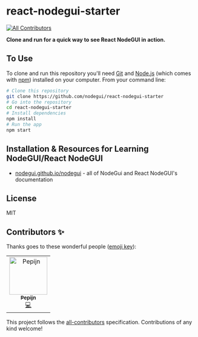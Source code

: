 # react-nodegui-starter
[![All Contributors](https://img.shields.io/badge/all_contributors-1-orange.svg?style=flat-square)](#contributors)

**Clone and run for a quick way to see React NodeGUI in action.**

## To Use

To clone and run this repository you'll need [Git](https://git-scm.com) and [Node.js](https://nodejs.org/en/download/) (which comes with [npm](http://npmjs.com)) installed on your computer. From your command line:

```bash
# Clone this repository
git clone https://github.com/nodegui/react-nodegui-starter
# Go into the repository
cd react-nodegui-starter
# Install dependencies
npm install
# Run the app
npm start
```

## Installation & Resources for Learning NodeGUI/React NodeGUI

- [nodegui.github.io/nodegui](https://nodegui.github.io/nodegui) - all of NodeGui and React NodeGUI's documentation

## License

MIT

## Contributors ✨

Thanks goes to these wonderful people ([emoji key](https://allcontributors.org/docs/en/emoji-key)):

<!-- ALL-CONTRIBUTORS-LIST:START - Do not remove or modify this section -->
<!-- prettier-ignore -->
<table>
  <tr>
    <td align="center"><a href="http://blog.pepf.nl"><img src="https://avatars1.githubusercontent.com/u/1265435?v=4" width="100px;" alt="Pepijn"/><br /><sub><b>Pepijn</b></sub></a><br /><a href="https://github.com/nodegui/react-nodegui-starter/commits?author=pepf" title="Code">💻</a></td>
  </tr>
</table>

<!-- ALL-CONTRIBUTORS-LIST:END -->

This project follows the [all-contributors](https://github.com/all-contributors/all-contributors) specification. Contributions of any kind welcome!
